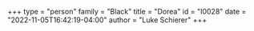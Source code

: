 +++
type = "person"
family = "Black"
title = "Dorea"
id = "I0028"
date = "2022-11-05T16:42:19-04:00"
author = "Luke Schierer"
+++
